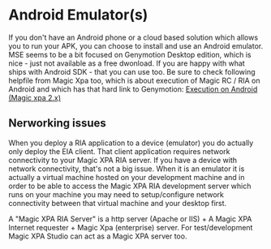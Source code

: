 # Android Emulator(s)
If you don't have an Android phone or a cloud based solution which allows you to run your APK, you can choose to install and use an Android emulator. MSE seems to be a bit focused on Genymotion Desktop edition, which is nice - just not available as a free dwonload. If you are happy with what ships with Android SDK - that you can use too. Be sure to check following helpfile from Magic Xpa too, which is about execution of Magic RC / RIA on Android and which has that hard link to Genymotion: [Execution on Android (Magic xpa 2.x)](http://kb.magicsoftware.com/articles/bl_Reference/Execution-on-Android-xpa) 

## Nerworking issues
When you deploy a RIA application to a device (emulator) you do actually only deploy the EIA client. That client application requires network connectivity to your Magic XPA RIA server. If you have a device with network connectivity, that's not a big issue. When it is an emulator it is actually a virtual machine hosted on your development machine and in order to be able to access the Magic XPA RIA development server which runs on your machine you may need to setup/configure network connectivity between that virtual machine and your desktop first. 

A "Magic XPA RIA Server" is a http server (Apache or IIS) + A Magic XPA Internet requester + Magic Xpa (enterprise) server. For test/development Magic XPA Studio can act as a Magic XPA server too. 


